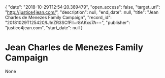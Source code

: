 {
  "date": "2018-10-29T12:54:20.389479", 
  "open_access": false, 
  "target_url": "http://justice4jean.com/", 
  "description": null, 
  "end_date": null, 
  "title": "Jean Charles de Menezes Family Campaign", 
  "record_id": "20181029T125420/IJlnZR3SCfFll+r8AKxs7A==", 
  "publisher": "justice4jean.com", 
  "start_date": null
}

# Jean Charles de Menezes Family Campaign

None